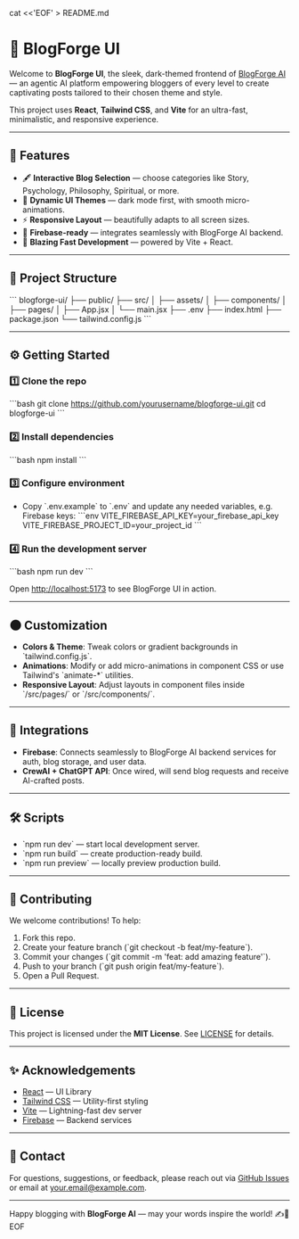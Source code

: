 cat <<'EOF' > README.md
# 🚀 BlogForge UI

Welcome to **BlogForge UI**, the sleek, dark-themed frontend of [BlogForge AI](https://your-link-here.com) — an agentic AI platform empowering bloggers of every level to create captivating posts tailored to their chosen theme and style.

This project uses **React**, **Tailwind CSS**, and **Vite** for an ultra-fast, minimalistic, and responsive experience.

---

## 🌌 Features

- 🖋️ **Interactive Blog Selection** — choose categories like Story, Psychology, Philosophy, Spiritual, or more.
- 🎨 **Dynamic UI Themes** — dark mode first, with smooth micro-animations.
- ⚡ **Responsive Layout** — beautifully adapts to all screen sizes.
- 🔗 **Firebase-ready** — integrates seamlessly with BlogForge AI backend.
- 🚀 **Blazing Fast Development** — powered by Vite + React.

---

## 📂 Project Structure

\`\`\`
blogforge-ui/
├── public/
├── src/
│   ├── assets/
│   ├── components/
│   ├── pages/
│   ├── App.jsx
│   └── main.jsx
├── .env
├── index.html
├── package.json
└── tailwind.config.js
\`\`\`

---

## ⚙️ Getting Started

### 1️⃣ Clone the repo

\`\`\`bash
git clone https://github.com/yourusername/blogforge-ui.git
cd blogforge-ui
\`\`\`

### 2️⃣ Install dependencies

\`\`\`bash
npm install
\`\`\`

### 3️⃣ Configure environment

- Copy \`.env.example\` to \`.env\` and update any needed variables, e.g. Firebase keys:
  \`\`\`env
  VITE_FIREBASE_API_KEY=your_firebase_api_key
  VITE_FIREBASE_PROJECT_ID=your_project_id
  \`\`\`

### 4️⃣ Run the development server

\`\`\`bash
npm run dev
\`\`\`

Open [http://localhost:5173](http://localhost:5173) to see BlogForge UI in action.

---

## 🌑 Customization

- **Colors & Theme**: Tweak colors or gradient backgrounds in \`tailwind.config.js\`.
- **Animations**: Modify or add micro-animations in component CSS or use Tailwind's \`animate-*\` utilities.
- **Responsive Layout**: Adjust layouts in component files inside \`/src/pages/\` or \`/src/components/\`.

---

## 🔌 Integrations

- **Firebase**: Connects seamlessly to BlogForge AI backend services for auth, blog storage, and user data.
- **CrewAI + ChatGPT API**: Once wired, will send blog requests and receive AI-crafted posts.

---

## 🛠️ Scripts

- \`npm run dev\` — start local development server.
- \`npm run build\` — create production-ready build.
- \`npm run preview\` — locally preview production build.

---

## 🤝 Contributing

We welcome contributions! To help:

1. Fork this repo.
2. Create your feature branch (\`git checkout -b feat/my-feature\`).
3. Commit your changes (\`git commit -m 'feat: add amazing feature'\`).
4. Push to your branch (\`git push origin feat/my-feature\`).
5. Open a Pull Request.

---

## 📝 License

This project is licensed under the **MIT License**. See [LICENSE](LICENSE) for details.

---

## ✨ Acknowledgements

- [React](https://reactjs.org) — UI Library
- [Tailwind CSS](https://tailwindcss.com) — Utility-first styling
- [Vite](https://vitejs.dev) — Lightning-fast dev server
- [Firebase](https://firebase.google.com) — Backend services

---

## 📣 Contact

For questions, suggestions, or feedback, please reach out via [GitHub Issues](https://github.com/yourusername/blogforge-ui/issues) or email at [your.email@example.com](mailto:your.email@example.com).

---

Happy blogging with **BlogForge AI** — may your words inspire the world! ✍️🌟
EOF